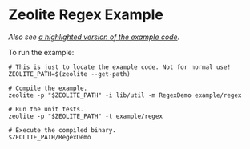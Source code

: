 # Zeolite Regex Example

*Also see
[a highlighted version of the example code](https://ta0kira.github.io/zeolite/example/regex/index.html).*

To run the example:

```shell
# This is just to locate the example code. Not for normal use!
ZEOLITE_PATH=$(zeolite --get-path)

# Compile the example.
zeolite -p "$ZEOLITE_PATH" -i lib/util -m RegexDemo example/regex

# Run the unit tests.
zeolite -p "$ZEOLITE_PATH" -t example/regex

# Execute the compiled binary.
$ZEOLITE_PATH/RegexDemo
```
